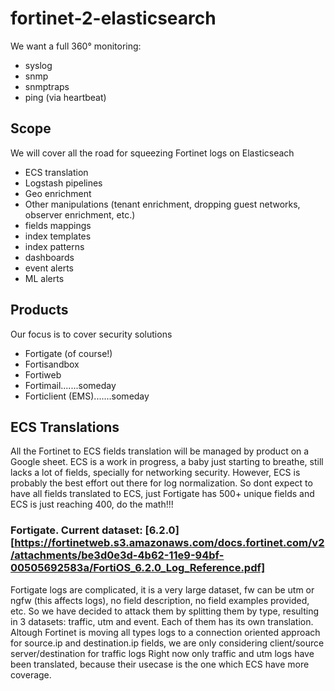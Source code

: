 # fortinet-2-elasticsearch
We want a full 360° monitoring: 
* syslog
* snmp
* snmptraps
* ping (via heartbeat)

## Scope
We will cover all the road for squeezing Fortinet logs on Elasticseach
* ECS translation
* Logstash pipelines
* Geo enrichment
* Other manipulations (tenant enrichment, dropping guest networks, observer enrichment, etc.)
* fields mappings
* index templates
* index patterns
* dashboards
* event alerts
* ML alerts

## Products 
Our focus is to cover security solutions
* Fortigate (of course!)
* Fortisandbox
* Fortiweb
* Fortimail.......someday
* Forticlient (EMS).......someday

## ECS Translations
All the Fortinet to ECS fields translation will be managed by product on a Google sheet.
ECS is a work in progress, a baby just starting to breathe, still lacks a lot of fields, specially for networking security. However, ECS is probably the best effort out there for log normalization. 
So dont expect to have all fields translated to ECS, just Fortigate has 500+ unique fields and ECS is just reaching 400, do the math!!!

### Fortigate. Current dataset: [6.2.0][https://fortinetweb.s3.amazonaws.com/docs.fortinet.com/v2/attachments/be3d0e3d-4b62-11e9-94bf-00505692583a/FortiOS_6.2.0_Log_Reference.pdf]

Fortigate logs are complicated, it is a very large dataset, fw can be utm or ngfw (this affects logs), no field description, no field examples provided, etc. So we have decided to attack them by splitting them by type, resulting in 3 datasets: traffic, utm and event. Each of them has its own translation.
Altough Fortinet is moving all types logs to a connection oriented approach for source.ip and destination.ip fields, we are only considering client/source server/destination for traffic logs
Right now only traffic and utm logs have been translated, because their usecase is the one which ECS have more coverage.
